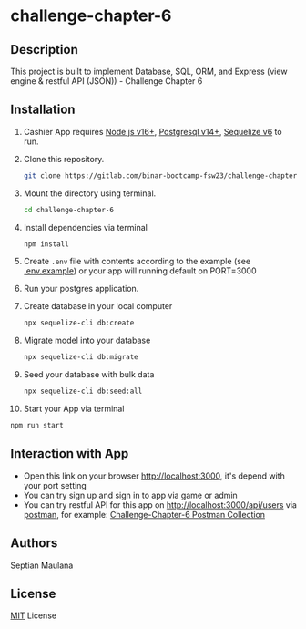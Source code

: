 # challenge-chapter-6

## Description

This project is built to implement Database, SQL, ORM, and Express (view engine & restful API (JSON)) - Challenge Chapter 6

## Installation

1. Cashier App requires [Node.js v16+](https://nodejs.org/en/), [Postgresql v14+](https://www.postgresql.org/download/), [Sequelize v6](https://sequelize.org/) to run.

2. Clone this repository.

   ```sh
   git clone https://gitlab.com/binar-bootcamp-fsw23/challenge-chapter-6
   ```

3. Mount the directory using terminal.

   ```sh
   cd challenge-chapter-6
   ```

4. Install dependencies via terminal

   ```sh
   npm install
   ```

5. Create `.env` file with contents according to the example (see [.env.example](/.env.example)) or your app will running default on PORT=3000

6. Run your postgres application.

7. Create database in your local computer

   ```sh
   npx sequelize-cli db:create
   ```

8. Migrate model into your database

   ```sh
   npx sequelize-cli db:migrate
   ```

9. Seed your database with bulk data

   ```sh
   npx sequelize-cli db:seed:all
   ```

10. Start your App via terminal

   ```sh
   npm run start
   ```

## Interaction with App

- Open this link on your browser <http://localhost:3000>, it's depend with your port setting
- You can try sign up and sign in to app via game or admin
- You can try restful API for this app on <http://localhost:3000/api/users> via [postman](https://www.postman.com/), for example: [Challenge-Chapter-6 Postman Collection](/challenge-chapter-6.postman_collection.json)

## Authors

Septian Maulana

## License

[MIT](/LICENSE.md) License
